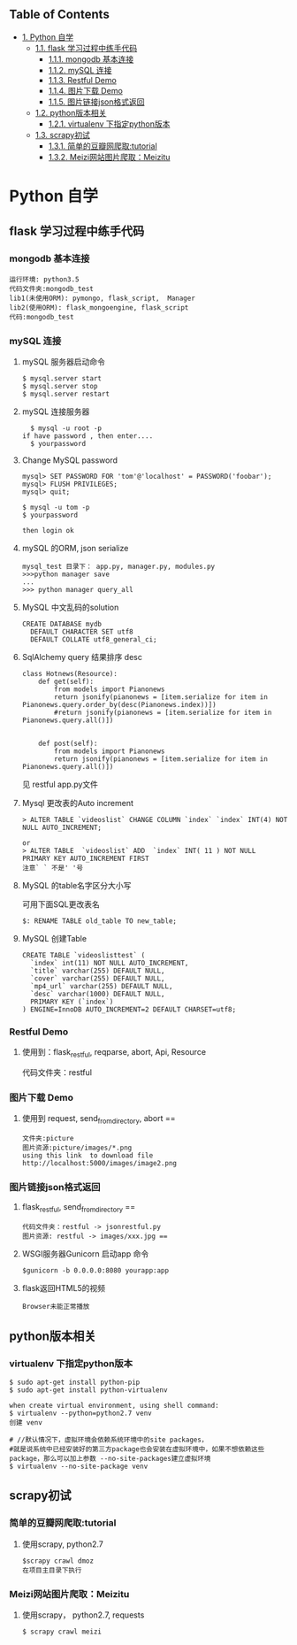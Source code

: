 <div id="table-of-contents">
<h2>Table of Contents</h2>
<div id="text-table-of-contents">
<ul>
<li><a href="#org8cc2a7d">1. Python 自学</a>
<ul>
<li><a href="#org82067a8">1.1. flask 学习过程中练手代码</a>
<ul>
<li><a href="#org8fd7f2e">1.1.1. mongodb 基本连接</a></li>
<li><a href="#org265a01b">1.1.2. mySQL 连接</a></li>
<li><a href="#org8f98f31">1.1.3. Restful Demo</a></li>
<li><a href="#orgbf8bac3">1.1.4. 图片下载 Demo</a></li>
<li><a href="#org9a1483a">1.1.5. 图片链接json格式返回</a></li>
</ul>
</li>
<li><a href="#org204e2e2">1.2. python版本相关</a>
<ul>
<li><a href="#org9b3bf09">1.2.1. virtualenv 下指定python版本</a></li>
</ul>
</li>
<li><a href="#orgd4550e2">1.3. scrapy初试</a>
<ul>
<li><a href="#orgb453515">1.3.1. 简单的豆瓣网爬取:tutorial</a></li>
<li><a href="#orgf2decb0">1.3.2. Meizi网站图片爬取：Meizitu</a></li>
</ul>
</li>
</ul>
</li>
</ul>
</div>
</div>

<a id="org8cc2a7d"></a>

# Python 自学


<a id="org82067a8"></a>

## flask 学习过程中练手代码


<a id="org8fd7f2e"></a>

### mongodb 基本连接

    运行环境: python3.5
    代码文件夹:mongodb_test  
    lib1(未使用ORM): pymongo, flask_script,  Manager
    lib2(使用ORM): flask_mongoengine, flask_script
    代码:mongodb_test 


<a id="org265a01b"></a>

### mySQL 连接

1.  mySQL 服务器启动命令

        $ mysql.server start
        $ mysql.server stop
        $ mysql.server restart

2.  mySQL 连接服务器

          $ mysql -u root -p
        if have password , then enter....
          $ yourpassword

3.  Change MySQL password

        
        mysql> SET PASSWORD FOR 'tom'@'localhost' = PASSWORD('foobar');
        mysql> FLUSH PRIVILEGES;
        mysql> quit;
        
        $ mysql -u tom -p
        $ yourpassword
        
        then login ok

4.  mySQL 的ORM, json serialize

        mysql_test 目录下： app.py, manager.py, modules.py 
        >>>python manager save
        ...
        >>> python manager query_all

5.  MySQL 中文乱码的solution

        
        CREATE DATABASE mydb
          DEFAULT CHARACTER SET utf8
          DEFAULT COLLATE utf8_general_ci;

6.  SqlAlchemy query 结果排序 desc

        class Hotnews(Resource):
            def get(self):
                from models import Pianonews
                return jsonify(pianonews = [item.serialize for item in Pianonews.query.order_by(desc(Pianonews.index))])
                #return jsonify(pianonews = [item.serialize for item in Pianonews.query.all()]) 
        
        
            def post(self):
                from models import Pianonews
                return jsonify(pianonews = [item.serialize for item in Pianonews.query.all()])
    
    见 restful app.py文件

7.  Mysql 更改表的Auto increment

        > ALTER TABLE `videoslist` CHANGE COLUMN `index` `index` INT(4) NOT NULL AUTO_INCREMENT;
        
        or
        > ALTER TABLE  `videoslist` ADD  `index` INT( 11 ) NOT NULL  PRIMARY KEY AUTO_INCREMENT FIRST
        注意` ` 不是' '号

8.  MySQL 的table名字区分大小写

    可用下面SQL更改表名
    
        $: RENAME TABLE old_table TO new_table;

9.  MySQL 创建Table

        CREATE TABLE `videoslisttest` (
          `index` int(11) NOT NULL AUTO_INCREMENT,
          `title` varchar(255) DEFAULT NULL,
          `cover` varchar(255) DEFAULT NULL,
          `mp4_url` varchar(255) DEFAULT NULL,
          `desc` varchar(1000) DEFAULT NULL,
          PRIMARY KEY (`index`)
        ) ENGINE=InnoDB AUTO_INCREMENT=2 DEFAULT CHARSET=utf8;


<a id="org8f98f31"></a>

### Restful Demo

1.  使用到：flask<sub>restful</sub>, reqparse, abort, Api, Resource

    代码文件夹：restful 


<a id="orgbf8bac3"></a>

### 图片下载 Demo

1.  使用到 request, send<sub>from</sub><sub>directory</sub>, abort ==

        文件夹:picture 
        图片资源:picture/images/*.png
        using this link  to download file http://localhost:5000/images/image2.png


<a id="org9a1483a"></a>

### 图片链接json格式返回

1.  flask<sub>restful</sub>, send<sub>from</sub><sub>directory</sub> ==

        代码文件夹：restful -> jsonrestful.py
        图片资源: restful -> images/xxx.jpg ==

2.  WSGI服务器Gunicorn 启动app 命令

        $gunicorn -b 0.0.0.0:8080 yourapp:app

3.  flask返回HTML5的视频

        Browser未能正常播放


<a id="org204e2e2"></a>

## python版本相关


<a id="org9b3bf09"></a>

### virtualenv 下指定python版本

    
    $ sudo apt-get install python-pip
    $ sudo apt-get install python-virtualenv

    when create virtual environment, using shell command:
    $ virtualenv --python=python2.7 venv
    创建 venv

    # //默认情况下，虚拟环境会依赖系统环境中的site packages，
    #就是说系统中已经安装好的第三方package也会安装在虚拟环境中，如果不想依赖这些package，那么可以加上参数 --no-site-packages建立虚拟环境
    $ virtualenv --no-site-package venv


<a id="orgd4550e2"></a>

## scrapy初试


<a id="orgb453515"></a>

### 简单的豆瓣网爬取:tutorial

1.  使用scrapy, python2.7

        $scrapy crawl dmoz  
        在项目主目录下执行 


<a id="orgf2decb0"></a>

### Meizi网站图片爬取：Meizitu

1.  使用scrapy， python2.7, requests

        $ scrapy crawl meizi

